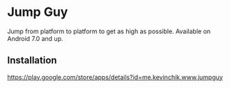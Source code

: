 # Jump Guy
Jump from platform to platform to get as high as possible. Available on Android 7.0 and up.
## Installation
https://play.google.com/store/apps/details?id=me.kevinchik.www.jumpguy
